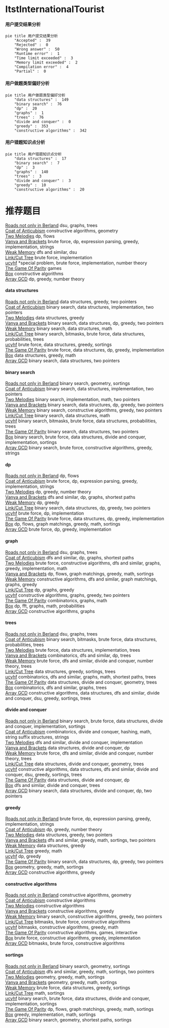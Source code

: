 # ItstInternationalTourist
<!-- tabs:start -->
#### **用户提交结果分析**

```mermaid
pie title 用户提交结果分析
    "Accepted" :  39
    "Rejected" :  0
    "Wrong answer" :  50
    "Runtime error" :  1
    "Time limit exceeded" :  3
    "Memory limit exceeded" :  2
    "Compilation error" :  4
    "Partial" :  0
```
#### **用户做题类型偏好分析**

```mermaid
pie title 用户做题类型偏好分析
    "data structures" :  149
    "binary search" :  76
    "dp" :  20
    "graphs" :  1
    "trees" :  76
    "divide and conquer" :  0
    "greedy" :  353
    "constructive algorithms" :  342
```
#### **用户错题知识点分析**

```mermaid
pie title 用户错题知识点分析
    "data structures" :  17
    "binary search" :  7
    "dp" :  3
    "graphs" :  140
    "trees" :  3
    "divide and conquer" :  3
    "greedy" :  10
    "constructive algorithms" :  20
```
<!-- tabs:end -->
# 推荐题目
[Roads not only in Berland](http://codeforces.com/problemset/problem/25/D)		dsu,
                        graphs,
                        trees		  
[Coat of Anticubism](http://codeforces.com/problemset/problem/667/B)		constructive algorithms,
                        geometry		  
[Two Melodies](http://codeforces.com/problemset/problem/813/D)		dp,
                        flows		  
[Vanya and Brackets](http://codeforces.com/problemset/problem/552/E)		brute force,
                        dp,
                        expression parsing,
                        greedy,
                        implementation,
                        strings		  
[Weak Memory](http://codeforces.com/problemset/problem/187/C)		dfs and similar,
                        dsu		  
[Link/Cut Tree](http://codeforces.com/problemset/problem/614/A)		brute force,
                        implementation		  
[ucyhf](http://codeforces.com/problemset/problem/171/F)		*special problem,
                        brute force,
                        implementation,
                        number theory		  
[The Game Of Parity](http://codeforces.com/problemset/problem/549/C)		games		  
[Box](http://codeforces.com/problemset/problem/1227/B)		constructive algorithms		  
[Array GCD](http://codeforces.com/problemset/problem/623/B)		dp,
                        greedy,
                        number theory		  
<!-- tabs:start -->
#### **data structures**
[Roads not only in Berland](http://codeforces.com/problemset/problem/746/F)		data structures,
                        greedy,
                        two pointers		  
[Coat of Anticubism](https://codeforces.com/contest/1417/problem/C)		binary search,
                        data structures,
                        implementation,
                        two pointers		  
[Two Melodies](https://codeforces.com/contest/1262/problem/D2)		data structures,
                        greedy		  
[Vanya and Brackets](http://codeforces.com/problemset/problem/1492/C)		binary search,
                        data structures,
                        dp,
                        greedy,
                        two pointers		  
[Weak Memory](http://codeforces.com/problemset/problem/1490/G)		binary search,
                        data structures,
                        math		  
[Link/Cut Tree](http://codeforces.com/problemset/problem/1479/D)		binary search,
                        bitmasks,
                        brute force,
                        data structures,
                        probabilities,
                        trees		  
[ucyhf](http://codeforces.com/problemset/problem/1497/A)		brute force,
                        data structures,
                        greedy,
                        sortings		  
[The Game Of Parity](http://codeforces.com/problemset/problem/1491/C)		brute force,
                        data structures,
                        dp,
                        greedy,
                        implementation		  
[Box](http://codeforces.com/problemset/problem/1492/B)		data structures,
                        greedy,
                        math		  
[Array GCD](http://codeforces.com/problemset/problem/1436/E)		binary search,
                        data structures,
                        two pointers		  
#### **binary search**
[Roads not only in Berland](http://codeforces.com/problemset/problem/1019/D)		binary search,
                        geometry,
                        sortings		  
[Coat of Anticubism](https://codeforces.com/contest/1417/problem/C)		binary search,
                        data structures,
                        implementation,
                        two pointers		  
[Two Melodies](http://codeforces.com/problemset/problem/1355/C)		binary search,
                        implementation,
                        math,
                        two pointers		  
[Vanya and Brackets](http://codeforces.com/problemset/problem/1492/C)		binary search,
                        data structures,
                        dp,
                        greedy,
                        two pointers		  
[Weak Memory](http://codeforces.com/problemset/problem/1463/D)		binary search,
                        constructive algorithms,
                        greedy,
                        two pointers		  
[Link/Cut Tree](http://codeforces.com/problemset/problem/1490/G)		binary search,
                        data structures,
                        math		  
[ucyhf](http://codeforces.com/problemset/problem/1479/D)		binary search,
                        bitmasks,
                        brute force,
                        data structures,
                        probabilities,
                        trees		  
[The Game Of Parity](http://codeforces.com/problemset/problem/1436/E)		binary search,
                        data structures,
                        two pointers		  
[Box](http://codeforces.com/problemset/problem/1461/D)		binary search,
                        brute force,
                        data structures,
                        divide and conquer,
                        implementation,
                        sortings		  
[Array GCD](http://codeforces.com/problemset/problem/1493/C)		binary search,
                        brute force,
                        constructive algorithms,
                        greedy,
                        strings		  
#### **dp**
[Roads not only in Berland](http://codeforces.com/problemset/problem/813/D)		dp,
                        flows		  
[Coat of Anticubism](http://codeforces.com/problemset/problem/552/E)		brute force,
                        dp,
                        expression parsing,
                        greedy,
                        implementation,
                        strings		  
[Two Melodies](http://codeforces.com/problemset/problem/623/B)		dp,
                        greedy,
                        number theory		  
[Vanya and Brackets](https://codeforces.com/contest/1341/problem/E)		dfs and similar,
                        dp,
                        graphs,
                        shortest paths		  
[Weak Memory](http://codeforces.com/problemset/problem/1392/D)		dp,
                        greedy		  
[Link/Cut Tree](http://codeforces.com/problemset/problem/1492/C)		binary search,
                        data structures,
                        dp,
                        greedy,
                        two pointers		  
[ucyhf](https://codeforces.com/contest/1457/problem/C)		brute force,
                        dp,
                        implementation		  
[The Game Of Parity](http://codeforces.com/problemset/problem/1491/C)		brute force,
                        data structures,
                        dp,
                        greedy,
                        implementation		  
[Box](http://codeforces.com/problemset/problem/1437/C)		dp,
                        flows,
                        graph matchings,
                        greedy,
                        math,
                        sortings		  
[Array GCD](http://codeforces.com/problemset/problem/1499/B)		brute force,
                        dp,
                        greedy,
                        implementation		  
#### **graph**
[Roads not only in Berland](http://codeforces.com/problemset/problem/25/D)		dsu,
                        graphs,
                        trees		  
[Coat of Anticubism](https://codeforces.com/contest/1341/problem/E)		dfs and similar,
                        dp,
                        graphs,
                        shortest paths		  
[Two Melodies](http://codeforces.com/problemset/problem/1487/C)		brute force,
                        constructive algorithms,
                        dfs and similar,
                        graphs,
                        greedy,
                        implementation,
                        math		  
[Vanya and Brackets](http://codeforces.com/problemset/problem/1437/C)		dp,
                        flows,
                        graph matchings,
                        greedy,
                        math,
                        sortings		  
[Weak Memory](http://codeforces.com/problemset/problem/1470/D)		constructive algorithms,
                        dfs and similar,
                        graph matchings,
                        graphs,
                        greedy		  
[Link/Cut Tree](http://codeforces.com/problemset/problem/1476/C)		dp,
                        graphs,
                        greedy		  
[ucyhf](http://codeforces.com/problemset/problem/1304/D)		constructive algorithms,
                        graphs,
                        greedy,
                        two pointers		  
[The Game Of Parity](http://codeforces.com/problemset/problem/1475/C)		combinatorics,
                        graphs,
                        math		  
[Box](http://codeforces.com/problemset/problem/553/E)		dp,
                        fft,
                        graphs,
                        math,
                        probabilities		  
[Array GCD](http://codeforces.com/problemset/problem/1495/C)		constructive algorithms,
                        graphs		  
#### **trees**
[Roads not only in Berland](http://codeforces.com/problemset/problem/25/D)		dsu,
                        graphs,
                        trees		  
[Coat of Anticubism](http://codeforces.com/problemset/problem/1479/D)		binary search,
                        bitmasks,
                        brute force,
                        data structures,
                        probabilities,
                        trees		  
[Two Melodies](http://codeforces.com/problemset/problem/1511/C)		brute force,
                        data structures,
                        implementation,
                        trees		  
[Vanya and Brackets](http://codeforces.com/problemset/problem/1499/F)		combinatorics,
                        dfs and similar,
                        dp,
                        trees		  
[Weak Memory](http://codeforces.com/problemset/problem/1491/E)		brute force,
                        dfs and similar,
                        divide and conquer,
                        number theory,
                        trees		  
[Link/Cut Tree](http://codeforces.com/problemset/problem/1466/D)		data structures,
                        greedy,
                        sortings,
                        trees		  
[ucyhf](http://codeforces.com/problemset/problem/1495/D)		combinatorics,
                        dfs and similar,
                        graphs,
                        math,
                        shortest paths,
                        trees		  
[The Game Of Parity](http://codeforces.com/problemset/problem/1303/G)		data structures,
                        divide and conquer,
                        geometry,
                        trees		  
[Box](http://codeforces.com/problemset/problem/1454/E)		combinatorics,
                        dfs and similar,
                        graphs,
                        trees		  
[Array GCD](http://codeforces.com/problemset/problem/1494/D)		constructive algorithms,
                        data structures,
                        dfs and similar,
                        divide and conquer,
                        dsu,
                        greedy,
                        sortings,
                        trees		  
#### **divide and conquer**
[Roads not only in Berland](http://codeforces.com/problemset/problem/1461/D)		binary search,
                        brute force,
                        data structures,
                        divide and conquer,
                        implementation,
                        sortings		  
[Coat of Anticubism](http://codeforces.com/problemset/problem/1466/G)		combinatorics,
                        divide and conquer,
                        hashing,
                        math,
                        string suffix structures,
                        strings		  
[Two Melodies](http://codeforces.com/problemset/problem/1490/D)		dfs and similar,
                        divide and conquer,
                        implementation		  
[Vanya and Brackets](https://codeforces.com/contest/1483/problem/C)		data structures,
                        divide and conquer,
                        dp		  
[Weak Memory](http://codeforces.com/problemset/problem/1491/E)		brute force,
                        dfs and similar,
                        divide and conquer,
                        number theory,
                        trees		  
[Link/Cut Tree](http://codeforces.com/problemset/problem/1303/G)		data structures,
                        divide and conquer,
                        geometry,
                        trees		  
[ucyhf](http://codeforces.com/problemset/problem/1494/D)		constructive algorithms,
                        data structures,
                        dfs and similar,
                        divide and conquer,
                        dsu,
                        greedy,
                        sortings,
                        trees		  
[The Game Of Parity](http://codeforces.com/problemset/problem/1482/E)		data structures,
                        divide and conquer,
                        dp		  
[Box](http://codeforces.com/problemset/problem/566/C)		dfs and similar,
                        divide and conquer,
                        trees		  
[Array GCD](http://codeforces.com/problemset/problem/1428/F)		binary search,
                        data structures,
                        divide and conquer,
                        dp,
                        two pointers		  
#### **greedy**
[Roads not only in Berland](http://codeforces.com/problemset/problem/552/E)		brute force,
                        dp,
                        expression parsing,
                        greedy,
                        implementation,
                        strings		  
[Coat of Anticubism](http://codeforces.com/problemset/problem/623/B)		dp,
                        greedy,
                        number theory		  
[Two Melodies](http://codeforces.com/problemset/problem/746/F)		data structures,
                        greedy,
                        two pointers		  
[Vanya and Brackets](http://codeforces.com/problemset/problem/920/C)		dfs and similar,
                        greedy,
                        math,
                        sortings,
                        two pointers		  
[Weak Memory](https://codeforces.com/contest/1262/problem/D2)		data structures,
                        greedy		  
[Link/Cut Tree](http://codeforces.com/problemset/problem/1447/B)		greedy,
                        math		  
[ucyhf](http://codeforces.com/problemset/problem/1392/D)		dp,
                        greedy		  
[The Game Of Parity](http://codeforces.com/problemset/problem/1492/C)		binary search,
                        data structures,
                        dp,
                        greedy,
                        two pointers		  
[Box](https://codeforces.com/contest/1496/problem/C)		geometry,
                        greedy,
                        math,
                        sortings		  
[Array GCD](http://codeforces.com/problemset/problem/1493/A)		constructive algorithms,
                        greedy		  
#### **constructive algorithms**
[Roads not only in Berland](http://codeforces.com/problemset/problem/667/B)		constructive algorithms,
                        geometry		  
[Coat of Anticubism](http://codeforces.com/problemset/problem/1227/B)		constructive algorithms		  
[Two Melodies](https://codeforces.com/contest/1261/problem/A)		constructive algorithms		  
[Vanya and Brackets](http://codeforces.com/problemset/problem/1493/A)		constructive algorithms,
                        greedy		  
[Weak Memory](http://codeforces.com/problemset/problem/1463/D)		binary search,
                        constructive algorithms,
                        greedy,
                        two pointers		  
[Link/Cut Tree](https://codeforces.com/contest/1456/problem/B)		bitmasks,
                        brute force,
                        constructive algorithms		  
[ucyhf](http://codeforces.com/problemset/problem/1492/D)		bitmasks,
                        constructive algorithms,
                        greedy,
                        math		  
[The Game Of Parity](https://codeforces.com/contest/1504/problem/D)		constructive algorithms,
                        games,
                        interactive		  
[Box](https://codeforces.com/contest/1483/problem/A)		brute force,
                        constructive algorithms,
                        greedy,
                        implementation		  
[Array GCD](https://codeforces.com/contest/1457/problem/D)		bitmasks,
                        brute force,
                        constructive algorithms		  
#### **sortings**
[Roads not only in Berland](http://codeforces.com/problemset/problem/1019/D)		binary search,
                        geometry,
                        sortings		  
[Coat of Anticubism](http://codeforces.com/problemset/problem/920/C)		dfs and similar,
                        greedy,
                        math,
                        sortings,
                        two pointers		  
[Two Melodies](https://codeforces.com/contest/1496/problem/C)		geometry,
                        greedy,
                        math,
                        sortings		  
[Vanya and Brackets](http://codeforces.com/problemset/problem/1495/A)		geometry,
                        greedy,
                        math,
                        sortings		  
[Weak Memory](http://codeforces.com/problemset/problem/1497/A)		brute force,
                        data structures,
                        greedy,
                        sortings		  
[Link/Cut Tree](http://codeforces.com/problemset/problem/1427/A)		math,
                        sortings		  
[ucyhf](http://codeforces.com/problemset/problem/1461/D)		binary search,
                        brute force,
                        data structures,
                        divide and conquer,
                        implementation,
                        sortings		  
[The Game Of Parity](http://codeforces.com/problemset/problem/1437/C)		dp,
                        flows,
                        graph matchings,
                        greedy,
                        math,
                        sortings		  
[Box](http://codeforces.com/problemset/problem/1473/A)		greedy,
                        implementation,
                        math,
                        sortings		  
[Array GCD](http://codeforces.com/problemset/problem/1486/B)		binary search,
                        geometry,
                        shortest paths,
                        sortings		  
<!-- tabs:end -->
